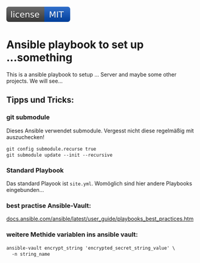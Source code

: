 [![MIT License](https://raw.githubusercontent.com/DO1JLR/ansible_playbook_template/main/.github/license.svg?sanitize=true)](https://github.com/DO1JLR/ansible_playbook_template/blob/main/LICENSE)

Ansible playbook to set up ...something
=========================================

This is a ansible playbook to setup ... Server and maybe some other projects. We will see...



 Tipps und Tricks:
---------
### git submodule
Dieses Ansible verwendet submodule. Vergesst nicht diese regelmäßig mit auszuchecken!
```
git config submodule.recurse true
git submodule update --init --recursive
```

### Standard Playbook
Das standard Playook ist ``site.yml``. Womöglich sind hier andere Playbooks eingebunden...

### best practise Ansible-Vault:
[docs.ansible.com/ansible/latest/user_guide/playbooks_best_practices.htm](https://docs.ansible.com/ansible/latest/user_guide/playbooks_best_practices.html#tip-for-variables-and-vaults)

### weitere Methide variablen ins ansible vault:
```
ansible-vault encrypt_string 'encrypted_secret_string_value' \
  -n string_name
```
